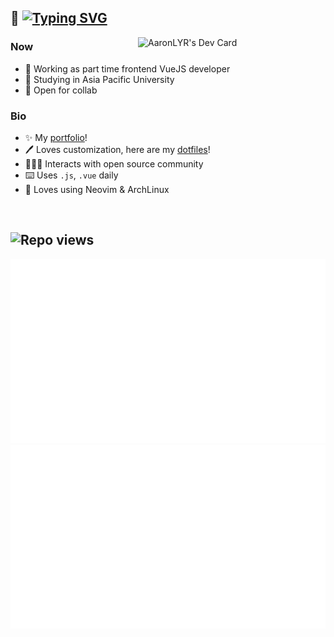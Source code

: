 👋 [![Typing SVG](https://readme-typing-svg.demolab.com?font=Fira+Code+Mono&pause=1000&color=D280F7&width=435&lines=Hello%2C+I+am+a+web+dev+from+Malaysia)](https://git.io/typing-svg)
---
<a href="https://app.daily.dev/KuonDev"><img src="https://api.daily.dev/devcards/4470f31a8fff4cafa8ba1a3a0261fb16.png?r=qfj" align="right" width="300" alt="AaronLYR's Dev Card"/></a>
### Now
- 💼 Working as part time frontend VueJS developer
- 📘 Studying in Asia Pacific University
- 🤝 Open for collab

### Bio
- ✨ My [portfolio](https://kuon-dev-portfolio.vercel.app)!
- 🖊️ Loves customization, here are my [dotfiles](https://github.com/Kuon-dev/dotfiles)!
- 🧑‍🤝‍🧑 Interacts with open source community
- ⌨️ Uses `.js`, `.vue` daily
- 💙 Loves using Neovim & ArchLinux


<br>

![Repo views](https://visitor-badge.glitch.me/badge?page_id=kuon-dev.dotfiles&left_color=blue&right_color=purple)
---
![](https://raw.githubusercontent.com/Kuon-dev/github-stats/master/generated/overview.svg#gh-dark-mode-only)
![](https://raw.githubusercontent.com/Kuon-dev/github-stats/master/generated/languages.svg#gh-dark-mode-only)


